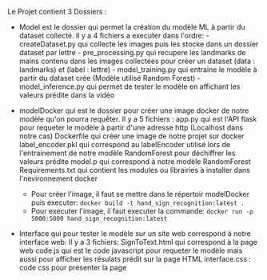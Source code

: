Le Projet contient 3 Dossiers :

-    Model est le dossier qui permet la création du modèle ML à partir du dataset collecté. Il y a 4 fichiers a executer dans l'ordre: - createDataset.py qui collecte les images puis les stocke dans un dossier dataset par lettre - pre_processing.py qui recupere les landmarks de mains contenu dans les images collectées pour créer un dataset (data : landmarks) et (label : lettre) - model_training.py qui entraine le modèle à partir du dataset crée (Modèle utilisé Random Forest) - model_inference.py qui permet de tester le modèle en affichant les valeurs prédite dans la vidéo

-    modelDocker qui est le dossier pour créer une image docker de notre modèle qu'on pourra requếter. Il y a 5 fichiers :
        app.py qui est l'API flask pour requeter le modèle à partir d'une adresse http (Localhost dans notre cas)
        Dockerfile qui créer une image de notre projet sur docker
        label_encoder.pkl qui correspond au labelEncoder utilisé lors de l'entrainement de notre modèle RandomForest pour déchiffrer les valeurs prédite
        model.p qui correspond à notre modèle RandomForest
        Requirements.txt qui contient les modules ou librairies à installer dans l'nevironnement docker

     -    Pour créer l'image, il faut se mettre dans le répertoir modelDocker puis executer: ```docker build -t hand_sign_recognition:latest .```
     -    Pour executer l'image, il faut executer la commande: ```docker run -p 5000:5000 hand_sign_recognition:latest```

-    Interface qui pour tester le modèle sur un site web correspond à notre interface web: Il y a 3 fichiers:
        SignToText.html qui correspond à la page web
        code.js qui est le code javascript pour requeter le modèle mais aussi pour afficher les résulats prédit sur la page HTML
        interface.css : code css pour présenter la page

